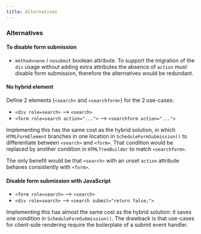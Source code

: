 ```yaml
---
title: Alternatives
---
```


### Alternatives


#### To disable form submission

- `method=none` / `nosubmit` boolean attribute. To support the migration of the `div` usage without adding extra attributes the absence of  `action` must disable form submission, therefore the alternatives would be redundant.


#### No hybrid element

Define 2 elements (`<search>` and `<searchform>`) for the 2 use-cases:

- `<div role=search>` --> `<search>`
- `<form role=search action="...">` --> `<searchform action="...">`

Implementing this has the same cost as the hybrid solution, in which `HTMLFormElement` branches in one location in `ScheduleFormSubmission()` to differentiate between `<search>` and `<form>`. That condition would be replaced by another condition in `HTMLTreeBuilder` to match `<searchform>`.

The only benefit would be that `<search>` with an unset `action` attribute behaves consistently with `<form>`.


#### Disable form submission with JavaScript

- `<form role=search>` --> `<search>`
- `<div role=search>` --> `<search submit="return false;">`

Implementing this has almost the same cost as the hybrid solution: it saves one condition in `ScheduleFormSubmission()`.
The drawback is that use-cases for client-side rendering require the boilerplate of a submit event handler.

